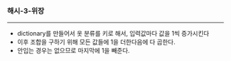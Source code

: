 ### 해시-3-위장
___

- dictionary를 만들어서 옷 분류를 키로 해서, 입력값마다 값을 1씩 증가시킨다
- 이후 조합을 구하기 위해 모든 값들에 1을 더한다음에 다 곱한다.
- 안입는 경우는 없으므로 마지막에 1을 빼준다.